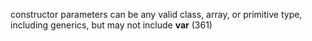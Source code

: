 constructor parameters can be any valid class, array, or primitive type, including generics, but may not include **var** (361)